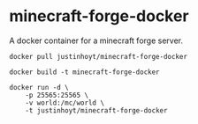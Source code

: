 minecraft-forge-docker
======================

A docker container for a minecraft forge server.

```
docker pull justinhoyt/minecraft-forge-docker

docker build -t minecraft-forge-docker

docker run -d \
    -p 25565:25565 \
    -v world:/mc/world \
    -t justinhoyt/minecraft-forge-docker
```

